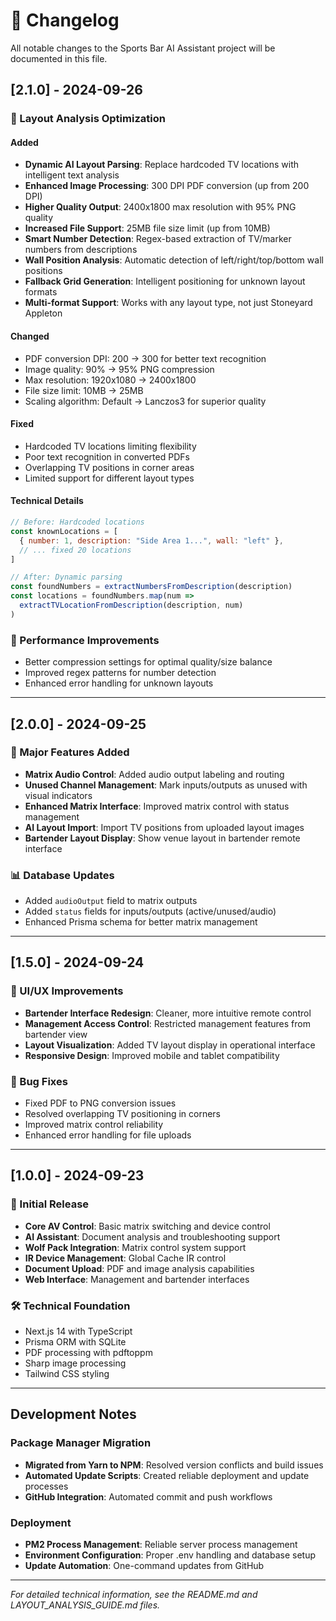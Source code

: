 
# 📝 Changelog

All notable changes to the Sports Bar AI Assistant project will be documented in this file.

## [2.1.0] - 2024-09-26

### 🎯 Layout Analysis Optimization

#### Added
- **Dynamic AI Layout Parsing**: Replace hardcoded TV locations with intelligent text analysis
- **Enhanced Image Processing**: 300 DPI PDF conversion (up from 200 DPI)
- **Higher Quality Output**: 2400x1800 max resolution with 95% PNG quality
- **Increased File Support**: 25MB file size limit (up from 10MB)
- **Smart Number Detection**: Regex-based extraction of TV/marker numbers from descriptions
- **Wall Position Analysis**: Automatic detection of left/right/top/bottom wall positions
- **Fallback Grid Generation**: Intelligent positioning for unknown layout formats
- **Multi-format Support**: Works with any layout type, not just Stoneyard Appleton

#### Changed
- PDF conversion DPI: 200 → 300 for better text recognition
- Image quality: 90% → 95% PNG compression
- Max resolution: 1920x1080 → 2400x1800
- File size limit: 10MB → 25MB
- Scaling algorithm: Default → Lanczos3 for superior quality

#### Fixed
- Hardcoded TV locations limiting flexibility
- Poor text recognition in converted PDFs
- Overlapping TV positions in corner areas
- Limited support for different layout types

#### Technical Details
```javascript
// Before: Hardcoded locations
const knownLocations = [
  { number: 1, description: "Side Area 1...", wall: "left" },
  // ... fixed 20 locations
]

// After: Dynamic parsing
const foundNumbers = extractNumbersFromDescription(description)
const locations = foundNumbers.map(num => 
  extractTVLocationFromDescription(description, num)
)
```

### 🔧 Performance Improvements
- Better compression settings for optimal quality/size balance
- Improved regex patterns for number detection
- Enhanced error handling for unknown layouts

---

## [2.0.0] - 2024-09-25

### 🚀 Major Features Added
- **Matrix Audio Control**: Added audio output labeling and routing
- **Unused Channel Management**: Mark inputs/outputs as unused with visual indicators
- **Enhanced Matrix Interface**: Improved matrix control with status management
- **AI Layout Import**: Import TV positions from uploaded layout images
- **Bartender Layout Display**: Show venue layout in bartender remote interface

### 📊 Database Updates
- Added `audioOutput` field to matrix outputs
- Added `status` fields for inputs/outputs (active/unused/audio)
- Enhanced Prisma schema for better matrix management

---

## [1.5.0] - 2024-09-24

### 🎨 UI/UX Improvements
- **Bartender Interface Redesign**: Cleaner, more intuitive remote control
- **Management Access Control**: Restricted management features from bartender view
- **Layout Visualization**: Added TV layout display in operational interface
- **Responsive Design**: Improved mobile and tablet compatibility

### 🔧 Bug Fixes
- Fixed PDF to PNG conversion issues
- Resolved overlapping TV positioning in corners
- Improved matrix control reliability
- Enhanced error handling for file uploads

---

## [1.0.0] - 2024-09-23

### 🎉 Initial Release
- **Core AV Control**: Basic matrix switching and device control
- **AI Assistant**: Document analysis and troubleshooting support
- **Wolf Pack Integration**: Matrix control system support
- **IR Device Management**: Global Cache IR control
- **Document Upload**: PDF and image analysis capabilities
- **Web Interface**: Management and bartender interfaces

### 🛠️ Technical Foundation
- Next.js 14 with TypeScript
- Prisma ORM with SQLite
- PDF processing with pdftoppm
- Sharp image processing
- Tailwind CSS styling

---

## Development Notes

### Package Manager Migration
- **Migrated from Yarn to NPM**: Resolved version conflicts and build issues
- **Automated Update Scripts**: Created reliable deployment and update processes
- **GitHub Integration**: Automated commit and push workflows

### Deployment
- **PM2 Process Management**: Reliable server process management
- **Environment Configuration**: Proper .env handling and database setup
- **Update Automation**: One-command updates from GitHub

---

*For detailed technical information, see the README.md and LAYOUT_ANALYSIS_GUIDE.md files.*
